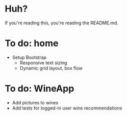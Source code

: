 # Huh?
If you're reading this, you're reading the README.md.

# To do: home
* Setup Bootstrap
  * Responsive text sizing
  * Dynamic grid layout, box flow

# To do: WineApp
* Add pictures to wines
* Add tests for logged-in user wine recommendations